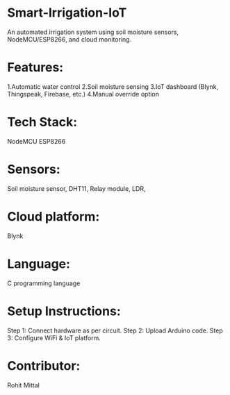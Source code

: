 # Smart-Irrigation-IoT
An automated irrigation system using soil moisture sensors, NodeMCU/ESP8266, and cloud monitoring.

# Features:
1.Automatic water control
2.Soil moisture sensing
3.IoT dashboard (Blynk, Thingspeak, Firebase, etc.)
4.Manual override option

# Tech Stack:
NodeMCU ESP8266

# Sensors:
Soil moisture sensor, DHT11, Relay module, LDR,

# Cloud platform:
Blynk

# Language:
C programming language 

# Setup Instructions:
Step 1: Connect hardware as per circuit.
Step 2: Upload Arduino code.
Step 3: Configure WiFi & IoT platform.

# Contributor:
Rohit Mittal
